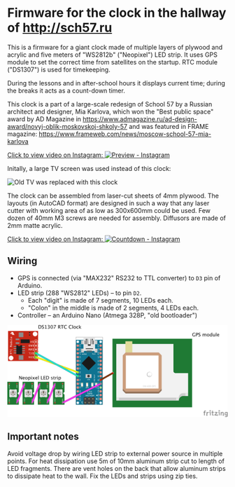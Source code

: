 # Firmware for the clock in the hallway of http://sch57.ru

This is a firmware for a giant clock made of multiple layers of plywood and acrylic and five meters of "WS2812b" ("Neopixel") LED strip. It uses GPS module to set the correct time from satellites on the startup. RTC module ("DS1307") is used for timekeeping. 

During the lessons and in after-school hours it displays current time; during the breaks it acts as a count-down timer.

This clock is a part of a large-scale redesign of School 57 by a Russian architect and designer, Mia Karlova, which won the "Best public space" award by AD Magazine in https://www.admagazine.ru/ad-design-award/novyj-oblik-moskovskoj-shkoly-57 and was featured in FRAME magazine: https://www.frameweb.com/news/moscow-school-57-mia-karlova

[Click to view video on Instagram: ![Preview - Instagram](https://user-images.githubusercontent.com/1763243/64928813-a28f0580-d80c-11e9-9330-3cba9d5aab31.png)](https://www.instagram.com/p/BxpXTDVDegR/)

Initally, a large TV screen was used instead of this clock:

![Old TV was replaced with this clock](https://user-images.githubusercontent.com/1763243/64928726-cf8ee880-d80b-11e9-99cf-2e64978a1c44.png)

The clock can be assembled from laser-cut sheets of 4mm plywood. The layouts (in AutoCAD format) are designed in such a way that any laser cutter with working area of as low as 300x600mm could be used. Few dozen of 40mm M3 screws are needed for assembly. Diffusors are made of 2mm matte acrylic.

[Click to view video on Instagram: ![Countdown - Instagram](https://user-images.githubusercontent.com/1763243/64928825-ceaa8680-d80c-11e9-9caf-27436787bc27.png)](https://www.instagram.com/p/B2cq6O_Ikv1/)

## Wiring

* GPS is connected (via "MAX232" RS232 to TTL converter) to `D3` pin of Arduino.
* LED strip (288 "WS2812" LEDs) – to pin `D2`.
  * Each "digit" is made of 7 segments, 10 LEDs each. 
  * "Colon" in the middle is made of 2 segments, 4 LEDs each.
* Controller – an Arduino Nano (Atmega 328P, "old bootloader")

![Wiring](https://github.com/Bougakov/wallclock/blob/master/Wall%20clock%20schematics.png)

## Important notes

Avoid voltage drop by wiring LED strip to external power source in multiple points.
For heat dissipation use 5m of 10mm aluminum strip cut to length of LED fragments. There are vent holes on the back that allow aluminum strips to dissipate heat to the wall. Fix the LEDs and strips using zip ties.
